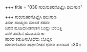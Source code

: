 +++
title = "030 ಗುರುಸುತನನೊಟ್ಟೈಸಿ ಫಲುಗುಣ"

+++
ಗುರುಸುತನನೊಟ್ಟೈಸಿ ಫಲುಗುಣ  
ತಿರುಗಿ ಹಾಯ್ದನು ಮುಂದೆ ಶರಪಂ  
ಜರವ ಹೂಡಿದನೀತನಾತನ ಬಯ್ದು ಬೆಂಬತ್ತಿ  
ಸರಳ ಹರಹಿನ ಹೂಟವನು ಕಾ  
ಹುರದ ಕಡುಹಿನಲೊದೆದು ಬೊಬ್ಬಿರಿ  
ದುರವಣಿಸಿದನು ಪಾರ್ಥನೀತನ ಧನುವ ಖಂಡಿಸಿದ      ॥30॥